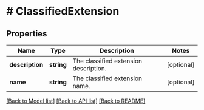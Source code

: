 # # ClassifiedExtension

## Properties

Name | Type | Description | Notes
------------ | ------------- | ------------- | -------------
**description** | **string** | The classified extension description. | [optional]
**name** | **string** | The classified extension name. | [optional]

[[Back to Model list]](../../README.md#models) [[Back to API list]](../../README.md#endpoints) [[Back to README]](../../README.md)
